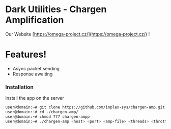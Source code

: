 # Dark Utilities - Chargen Amplification

Our Website [https://omega-project.cz/](https://omega-project.cz/) !

# Features!

  - Async packet sending
  - Response awaiting

### Installation
Install the app on the server
```sh
user@domain:~# git clone https://github.com/inplex-sys/chargen-amp.git
user@domain:~# cd ./chargen-amp/
user@domain:~# chmod 777 chargen-ampp
user@domain:~# ./chargen-amp <host> <port> <amp-file> <threads> <throttle> <time>
```
